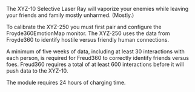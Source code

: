 The XYZ-10 Selective Laser Ray will vaporize your enemies while leaving your friends and family mostly unharmed. (Mostly.)

To calibrate the XYZ-250 you must first pair and configure the Froyde360EmotionMap monitor. The XYZ-250 uses the data from Froyde360 to identify hostile versus friendly human connections.

A minimum of five weeks of data, including at least 30 interactions with each person, is required for Freud360 to correctly identify friends versus foes. Freud360 requires a total of at least 600 interactions before it will push data to the XYZ-10.

The module requires 24 hours of charging time. 